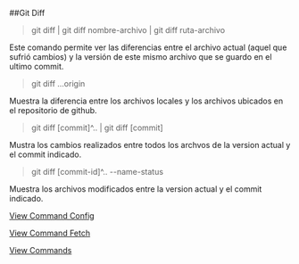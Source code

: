  ##Git Diff

> git diff | git diff nombre-archivo | git diff ruta-archivo

Este comando permite ver las diferencias entre el archivo actual (aquel que sufrió cambios) y la versión de este mismo archivo que se guardo en el ultimo commit.

> git diff ...origin

Muestra la diferencia entre los archivos locales y los archivos ubicados en el repositorio de github.

> git diff [commit]^.. | git diff [commit]

Mustra los cambios realizados entre todos los archvos de la version actual y el commit indicado.

> git diff [commit-id]^.. --name-status

Muestra los archivos modificados entre la version actual y el commit indicado.

[View Command Config](Config.md)

[View Command Fetch](Fetch.md)

[View Commands](../Commands.md)